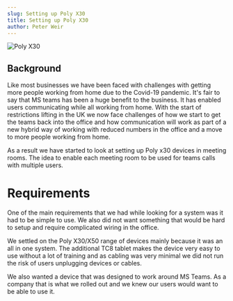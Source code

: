 ```yaml
---
slug: Setting up Poly X30
title: Setting up Poly X30
author: Peter Weir
---
```

![Poly X30](/img/postimages/studio-x30-tc8-2.webp)

## Background ##

Like most businesses we have been faced with challenges with getting more people working from home due to the Covid-19 pandemic. It's fair to say that MS teams has been a huge benefit to the business. It has enabled users communicating while all working from home. With the start of restrictions lifting in the UK we now face challenges of how we start to get the teams back into the office and how communication will work as part of a new hybrid way of working with reduced numbers in the office and a move to more people working from home.

As a result we have started to look at setting up Poly x30 devices in meeting rooms. The idea to enable each meeting room to be used for teams calls with multiple users.

<!--truncate-->
# Requirements #

One of the main requirements that we had while looking for a system was it had to be simple to use. We also did not want something that would be hard to setup and require complicated wiring in the office.

We settled on the Poly X30/X50 range of devices mainly because it was an all in one system. The additional TC8 tablet makes the device very easy to use without a lot of training and as cabling was very minimal we did not run the risk of users unplugging devices or cables.

We also wanted a device that was designed to work around MS Teams. As a company that is what we rolled out and we knew our users would want to be able to use it.
